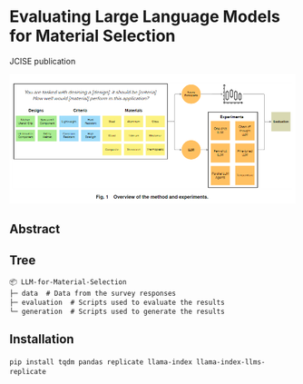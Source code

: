 # Evaluating Large Language Models for Material Selection
JCISE publication

![img.png](img.png)

## Abstract

## Tree
```
📦 LLM-for-Material-Selection
├─ data  # Data from the survey responses
├─ evaluation  # Scripts used to evaluate the results
└─ generation  # Scripts used to generate the results
```

## Installation
`
pip install tqdm pandas replicate llama-index llama-index-llms-replicate
`